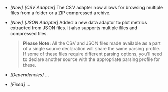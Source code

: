 * _[New] [CSV Adapter]_ The CSV adapter now allows for browsing multiple files from a folder or a ZIP compressed archive.
* _[New] [JSON Adapter]_ Added a new data adaptor to plot metrics extracted from JSON files. It also supports multiple files and compressed files.

  > **Please Note:** All the CSV and JSON files made available as a part of a single source declaration will share the same parsing profile.  
  > If some of these files require different parsing options, you'll need to declare another source with the appropriate parsing profile for these.
* _[Dependencies]_ ...
* _[Fixed]_ ...
